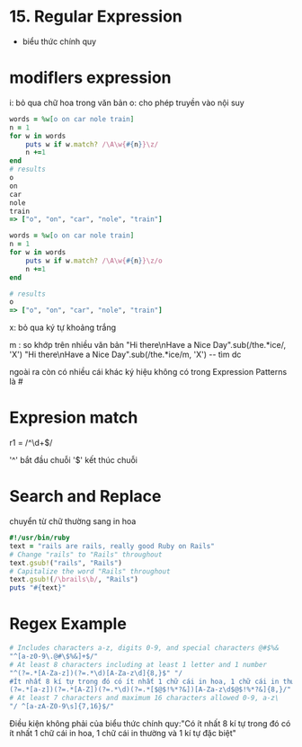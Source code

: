 # 15. Regular Expression

- biểu thức chính quy

# modiflers expression
i: bỏ qua chữ hoa trong văn bản 
o: cho phép truyền vào nội suy

```ruby
words = %w[o on car nole train]
n = 1
for w in words
    puts w if w.match? /\A\w{#{n}}\z/
    n +=1
end
# results
o
on
car
nole
train
=> ["o", "on", "car", "nole", "train"]

words = %w[o on car nole train]
n = 1
for w in words
    puts w if w.match? /\A\w{#{n}}\z/o
    n +=1
end

# results
o
=> ["o", "on", "car", "nole", "train"]

```

x: bỏ qua ký tự khoảng trắng

m : so khớp trên nhiều văn bản
"Hi there\nHave a Nice Day".sub(/the.*ice/, 'X')
"Hi there\nHave a Nice Day".sub(/the.*ice/m, 'X')
-- tìm dc

ngoài ra còn có nhiều cái khác
ký hiệu không có trong Expression Patterns là #


# Expresion match
r1 = /^\d+$/

'^' bắt đầu chuỗi
'$' kết thúc chuỗi 

# Search and Replace

chuyển từ chữ thường sang in hoa    
```ruby
#!/usr/bin/ruby
text = "rails are rails, really good Ruby on Rails"
# Change "rails" to "Rails" throughout
text.gsub!("rails", "Rails")
# Capitalize the word "Rails" throughout
text.gsub!(/\brails\b/, "Rails")
puts "#{text}"

```

# Regex Example
```ruby
# Includes characters a-z, digits 0-9, and special characters @#$%&
"^[a-z0-9\.@#\$%&]+$/"
# At least 8 characters including at least 1 letter and 1 number
"^(?=.*[A-Za-z])(?=.*\d)[A-Za-z\d]{8,}$" "/
#Ít nhất 8 kí tự trong đó có ít nhất 1 chữ cái in hoa, 1 chữ cái in thường, 1 số và 1 kí tự đặc biệt
(?=.*[a-z])(?=.*[A-Z])(?=.*\d)(?=.*[$@$!%*?&])[A-Za-z\d$@$!%*?&]{8,}/"
# At least 7 characters and maximum 16 characters allowed 0-9, a-z\
"/ ^[a-zA-Z0-9\s]{7,16}$/"
```

Điều kiện không phải của biểu thức chính quy:"Có ít nhất 8 kí tự trong đó có ít nhất 1 chữ cái in hoa, 1 chữ cái in thường và 1 kí tự đặc biệt"







